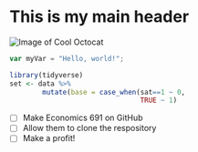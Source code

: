 # This is my main header
![Image of Cool Octocat](https://octodex.github.com/images/privateinvestocat.jpg)

``` javascript
var myVar = "Hello, world!";
```

``` r
library(tidyverse)
set <- data %>%
        mutate(base = case_when(sat==1 ~ 0,
                                TRUE ~ 1)
```
- [ ] Make Economics 691 on GitHub 
- [ ] Allow them to clone the respository 
- [ ] Make a profit! 
